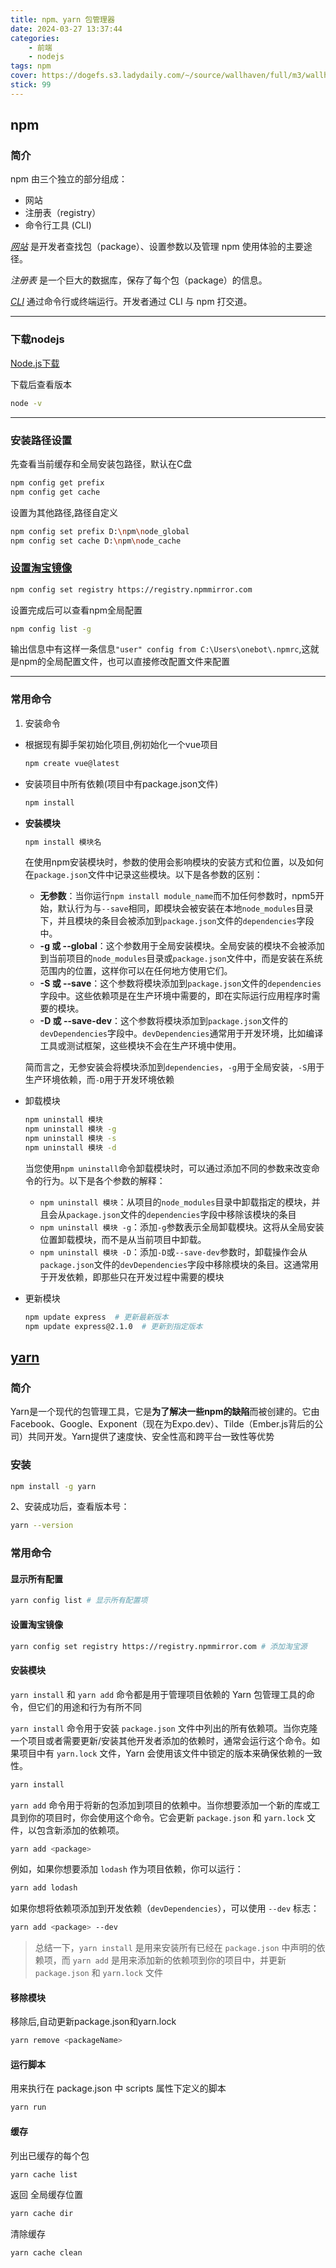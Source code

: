 ```yaml
---
title: npm、yarn 包管理器
date: 2024-03-27 13:37:44
categories: 
    - 前端
    - nodejs
tags: npm
cover: https://dogefs.s3.ladydaily.com/~/source/wallhaven/full/m3/wallhaven-m3vrl1.png?w=2560&h=1440&fmt=webp
stick: 99
---
```


## npm

### 简介

npm 由三个独立的部分组成：

- 网站
- 注册表（registry）
- 命令行工具 (CLI)

[*网站*](https://npmjs.com/) 是开发者查找包（package）、设置参数以及管理 npm 使用体验的主要途径。

*注册表* 是一个巨大的数据库，保存了每个包（package）的信息。

[*CLI*](https://docs.npmjs.com/cli/npm) 通过命令行或终端运行。开发者通过 CLI 与 npm 打交道。

------



### 下载nodejs

[Node.js下载](https://nodejs.org/en/download/)

下载后查看版本

```sh
node -v
```

------

### 安装路径设置

先查看当前缓存和全局安装包路径，默认在C盘

```sh
npm config get prefix
npm config get cache
```

设置为其他路径,路径自定义

```sh
npm config set prefix D:\npm\node_global
npm config set cache D:\npm\node_cache
```

### [设置淘宝镜像](https://npmmirror.com/)

```sh
npm config set registry https://registry.npmmirror.com
```

设置完成后可以查看npm全局配置

```sh
npm config list -g
```

输出信息中有这样一条信息`"user" config from C:\Users\onebot\.npmrc`,这就是npm的全局配置文件，也可以直接修改配置文件来配置

------

### 常用命令

1. 安装命令

- 根据现有脚手架初始化项目,例初始化一个vue项目

  ```sh
  npm create vue@latest
  ```

- 安装项目中所有依赖(项目中有package.json文件)

  ```sh
  npm install
  ```

- **安装模块**

  ```sh
  npm install 模块名
  ```

  在使用npm安装模块时，参数的使用会影响模块的安装方式和位置，以及如何在`package.json`文件中记录这些模块。以下是各参数的区别：

  - **无参数**：当你运行`npm install module_name`而不加任何参数时，npm5开始，默认行为与`--save`相同，即模块会被安装在本地`node_modules`目录下，并且模块的条目会被添加到`package.json`文件的`dependencies`字段中。
  - **-g 或 --global**：这个参数用于全局安装模块。全局安装的模块不会被添加到当前项目的`node_modules`目录或`package.json`文件中，而是安装在系统范围内的位置，这样你可以在任何地方使用它们。
  - **-S 或 --save**：这个参数将模块添加到`package.json`文件的`dependencies`字段中。这些依赖项是在生产环境中需要的，即在实际运行应用程序时需要的模块。
  - **-D 或 --save-dev**：这个参数将模块添加到`package.json`文件的`devDependencies`字段中。`devDependencies`通常用于开发环境，比如编译工具或测试框架，这些模块不会在生产环境中使用。

  简而言之，无参安装会将模块添加到`dependencies`，`-g`用于全局安装，`-S`用于生产环境依赖，而`-D`用于开发环境依赖                

- 卸载模块

  ```sh
  npm uninstall 模块 
  npm uninstall 模块 -g 
  npm uninstall 模块 -s 
  npm uninstall 模块 -d
  ```

  当您使用`npm uninstall`命令卸载模块时，可以通过添加不同的参数来改变命令的行为。以下是各个参数的解释：

  - `npm uninstall 模块`：从项目的`node_modules`目录中卸载指定的模块，并且会从`package.json`文件的`dependencies`字段中移除该模块的条目
  - `npm uninstall 模块 -g`：添加`-g`参数表示全局卸载模块。这将从全局安装位置卸载模块，而不是从当前项目中卸载。
  - `npm uninstall 模块 -D`：添加`-D`或`--save-dev`参数时，卸载操作会从`package.json`文件的`devDependencies`字段中移除模块的条目。这通常用于开发依赖，即那些只在开发过程中需要的模块

- 更新模块

  ```sh
  npm update express  # 更新最新版本
  npm update express@2.1.0  # 更新到指定版本
  ```

## [yarn](https://www.yarnpkg.cn/getting-started)

### 简介

Yarn是一个现代的包管理工具，它是**为了解决一些npm的缺陷**而被创建的。它由Facebook、Google、Exponent（现在为Expo.dev）、Tilde（Ember.js背后的公司）共同开发。Yarn提供了速度快、安全性高和跨平台一致性等优势



### 安装

```sh
npm install -g yarn
```

2、安装成功后，查看版本号： 

```sh
yarn --version
```



### 常用命令

#### 显示所有配置

```sh
yarn config list # 显示所有配置项
```

#### 设置淘宝镜像

```sh
yarn config set registry https://registry.npmmirror.com # 添加淘宝源
```

#### **安装模块**

`yarn install` 和 `yarn add` 命令都是用于管理项目依赖的 Yarn 包管理工具的命令，但它们的用途和行为有所不同

`yarn install` 命令用于安装 `package.json` 文件中列出的所有依赖项。当你克隆一个项目或者需要更新/安装其他开发者添加的依赖时，通常会运行这个命令。如果项目中有 `yarn.lock` 文件，Yarn 会使用该文件中锁定的版本来确保依赖的一致性。

```sh
yarn install
```

`yarn add` 命令用于将新的包添加到项目的依赖中。当你想要添加一个新的库或工具到你的项目时，你会使用这个命令。它会更新 `package.json` 和 `yarn.lock` 文件，以包含新添加的依赖项。

```bash
yarn add <package>
```

例如，如果你想要添加 `lodash` 作为项目依赖，你可以运行：

```bash
yarn add lodash
```

如果你想将依赖项添加到开发依赖（`devDependencies`），可以使用 `--dev` 标志：

```bash
yarn add <package> --dev
```

> 总结一下，`yarn install` 是用来安装所有已经在 `package.json` 中声明的依赖项，而 `yarn add` 是用来添加新的依赖项到你的项目中，并更新 `package.json` 和 `yarn.lock` 文件

#### 移除模块

移除后,自动更新package.json和yarn.lock

```sh
yarn remove <packageName>
```

#### 运行脚本

用来执行在 package.json 中 scripts 属性下定义的脚本

```sh
yarn run 
```

#### 缓存

列出已缓存的每个包 

```sh
yarn cache list 
```

返回 全局缓存位置 

```sh
yarn cache dir 
```

清除缓存

```sh
yarn cache clean 
```



